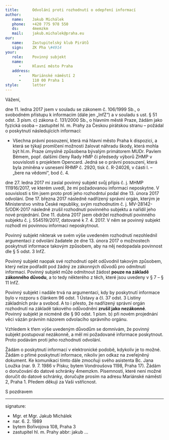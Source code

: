 ```yaml
---
title:      Odvolání proti rozhodnutí o odepření informací
author:
   name:    Jakub Michálek
   phone:   +420 775 978 550
   ds:      4memzkm
   mail:    jakub.michalek@praha.eu
our:
   name:    Zastupitelský klub Pirátů
   sign:    ZK Pha \#4914
your:
   role:    Povinný subjekt
   name:    
      -     Hlavní město Praha
   address:
      -     Mariánské náměstí 2
      -     110 00 Praha 1
style:      letter
---
```


Vážení,

dne 11. ledna 2017 jsem v souladu se zákonem č. 106/1999 Sb., o svobodném přístupu k informacím (dále jen „InfZ“) a v souladu s ust. § 51 odst. 3 písm. c) zákona č. 131/2000 Sb., o hlavním městě Praze, žádám jako fyzická osoba – zastupitel hl. m. Prahy za Českou pirátskou stranu – požádal o poskytnutí následujících informací:

* Všechna právní posouzení, která má hlavní město Praha k dispozici, a která se týkají promlčení možnosti žalovat náhradu škody,
která mohla být hl.m. Praze úmyslně způsobena bývalým primátorem MUDr. Pavlem Bémem, popř. dalšími členy Rady HMP či předsedy výborů ZHMP v souvislosti s projektem Opencard. Jedná se o právní posouzení, která byla zmíněna v usnesení RHMP č. 2920, tisk č. R-24026, v části I. – „bere na vědomí“, bod č. 4.

dne 27. ledna 2017 mi zaslal povinný subjekt svůj přípis č. j. MHMP 111916/2017, ve kterém uvedl, že mi požadovanou informaci neposkytne. V souvislosti s tím jsem proto proti jeho rozhodntuí podal dne 13. února 2017 odvolání. Dne 17. března 2017 následně nadřízený správní orgán, kterým je Ministerstvo vnitra České republiky, svým rozhodnutím č. j. MV-28142-5/ODK-2017 následně zrušil rozhodnutí povinného subjektu a nařídil jeho nové projednání. Dne 11. dubna 2017 jsem obdržel rozhodnutí povinného subjektu č. j. 554519/2017, datované k 7. 4. 2017. V něm se povinný subjekt rozhodl mi povinnou informaci neposkytnout.

Povinný subjekt nikterak ve svém výše uvedeném rozhodnutí nezohlednil argumentaci z odvolání žadatele ze dne 13. února 2017 o možnostech poskytnutí informace takovým způsobem, aby na něj nedopadala povinnost dle § 5 odst. 3 InfZ. 

Povinný subjekt naopak své rozhodnutí opět odůvodnil takovým způsobem, který nelze podřadit pod žádný ze zákonných důvodů pro odmítnutí informací. Povinný subjekt může odmítnout žádost **pouze na základě zákonného důvodu**, a to tedy některého z těch, které jsou uvedeny v § 7 – § 11 InfZ.

Povinný subjekt i nadále trvá na argumentaci, kdy by poskytnutí informace bylo v rozporu s článkem 96 odst. 1 Ústavy a čl. 37 odst. 3 Listiny základních práv a svobod. A to i přesto, že nadřízený správní orgán rozhodnutí na základě takového odůvodnění **zrušil jako nezákonné**. Povinný subjekt je nicméně dle § 90 odst. 1 písm. b) při novém projednání věci vázán právním názorem odvolacího správního orgánu. 

Vzhledem k třem výše uvedeným důvodům se domnívám, že povinný subjekt postupoval nezákonně, a měl mi požadované informace poskytnout. Proto podávám proti jeho rozhodnutí odvolání. 

Žádám o poskytnutí informací v elektronické podobě, kdykoliv je to možné. Žádám o přímé poskytnutí informace, nikoliv jen odkaz na zveřejněný dokument. Ke komunikaci tímto dále zmocňuji svého asistenta Bc. Jana Loužka (nar. 9. 7. 1986 v Písku; bytem Vondroušova 1198, Praha 17). Žádám o doručování do datové schránky 4memzkm. Písemnosti, které není možné doručit do datové schránky, doručujte prosím na adresu Mariánské náměstí 2, Praha 1. Předem děkuji za Vaši vstřícnost.

S pozdravem

---
signature: 
  - Mgr. et Mgr. Jakub Michálek
  - nar. 6. 2. 1989
  - bytem Bořivojova 108, Praha 3
  - zastupitel hl. m. Prahy
abbr:       jakub
...
